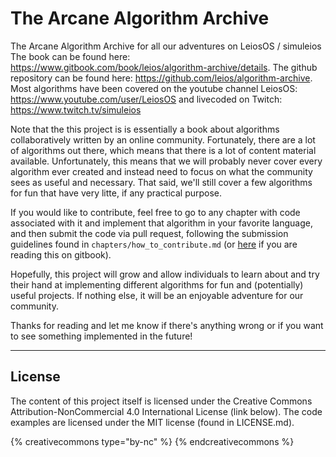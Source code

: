 # The Arcane Algorithm Archive
The Arcane Algorithm Archive for all our adventures on LeiosOS / simuleios <br/>
The book can be found here: https://www.gitbook.com/book/leios/algorithm-archive/details.
The github repository can be found here: https://github.com/leios/algorithm-archive.
Most algorithms have been covered on the youtube channel LeiosOS: https://www.youtube.com/user/LeiosOS
and livecoded on Twitch: https://www.twitch.tv/simuleios

Note that the this project is is essentially a book about algorithms collaboratively written by an online community. 
Fortunately, there are a lot of algorithms out there, which means that there is a lot of content material available.
Unfortunately, this means that we will probably never cover every algorithm ever created and instead need to focus on what the community sees as useful and necessary.
That said, we'll still cover a few algorithms for fun that have very litte, if any practical purpose.

If you would like to contribute, feel free to go to any chapter with code associated with it and implement that algorithm in your favorite language,
and then submit the code via pull request, following the submission guidelines found in `chapters/how_to_contribute.md` (or [here](chapters/how_to_contribute.md) if you are reading this on gitbook).

Hopefully, this project will grow and allow individuals to learn about and try their hand at implementing different algorithms for fun and (potentially) useful projects.
If nothing else, it will be an enjoyable adventure for our community.

Thanks for reading and let me know if there's anything wrong or if you want to see something implemented in the future!


----

## License
The content of this project itself is licensed under the Creative Commons Attribution-NonCommercial 4.0 International License (link below). The code examples are licensed under the MIT license (found in LICENSE.md).

{% creativecommons type="by-nc" %}
{% endcreativecommons %}

